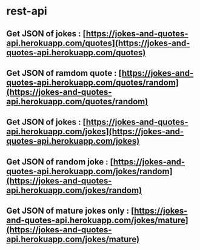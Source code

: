 # rest-api

## Get JSON of jokes : [https://jokes-and-quotes-api.herokuapp.com/quotes](https://jokes-and-quotes-api.herokuapp.com/quotes)

## Get JSON of ramdom quote : [https://jokes-and-quotes-api.herokuapp.com/quotes/random](https://jokes-and-quotes-api.herokuapp.com/quotes/random)

## Get JSON of jokes : [https://jokes-and-quotes-api.herokuapp.com/jokes](https://jokes-and-quotes-api.herokuapp.com/jokes)

## Get JSON of random joke  : [https://jokes-and-quotes-api.herokuapp.com/jokes/random](https://jokes-and-quotes-api.herokuapp.com/jokes/random)

## Get JSON of mature jokes only : [https://jokes-and-quotes-api.herokuapp.com/jokes/mature](https://jokes-and-quotes-api.herokuapp.com/jokes/mature)

